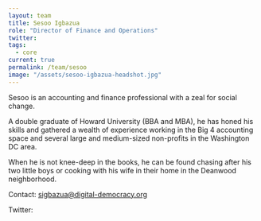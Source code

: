 ```yaml
---
layout: team
title: Sesoo Igbazua
role: "Director of Finance and Operations"
twitter:
tags:
  - core
current: true
permalink: /team/sesoo
image: "/assets/sesoo-igbazua-headshot.jpg"
---
```


Sesoo is an accounting and finance professional with a zeal for social change.

A double graduate of Howard University (BBA and MBA), he has honed his skills and gathered a wealth of experience working in the Big 4 accounting space and several large and medium-sized non-profits in the Washington DC area.

When he is not knee-deep in the books, he can be found chasing after his two little boys or cooking with his wife in their home in the Deanwood neighborhood.

Contact: [sigbazua@digital-democracy.org](mailto:sigbazua@digital-democracy.org)

Twitter:

